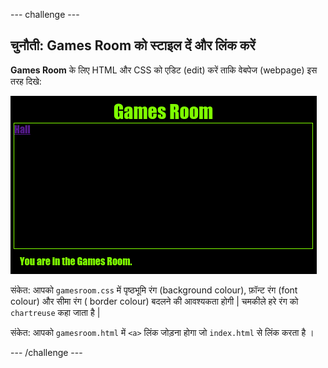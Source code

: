 \--- challenge \---

## चुनौती: Games Room को स्टाइल दें और लिंक करें

**Games Room** के लिए HTML और CSS को एडिट (edit) करें ताकि वेबपेज (webpage) इस तरह दिखे:

![स्क्रीनशॉट](images/rooms-games-challenge.png)

संकेत: आपको `gamesroom.css` में पृष्ठभूमि रंग (background colour), फ़ॉन्ट रंग (font colour) और सीमा रंग ( border colour) बदलने की आवश्यकता होगी | चमकीले हरे रंग को `chartreuse` कहा जाता है |

संकेत: आपको `gamesroom.html` में `<a>` लिंक जोड़ना होगा जो `index.html` से लिंक करता है ।

\--- /challenge \---